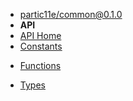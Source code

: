- [partic11e/common@0.1.0](../ "partic11e/common@0.1.0")
- **API**
- [API Home](./ "API - partic11e/common@0.1.0")
- [Constants](constants "Constants - API - partic11e/common")
<!-- - [Classes](common/api/classes "Classes - API - partic11e/common") -->
- [Functions](functions "Functions - API - partic11e/common")
<!-- - [Exceptions](common/api/exceptions "Exceptions - API - partic11e/common") -->
- [Types](types "Types - API - partic11e/common")
